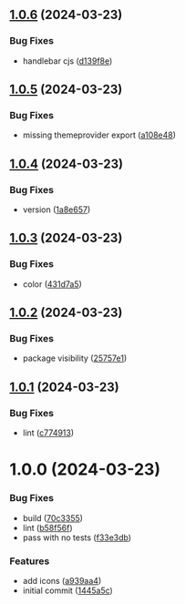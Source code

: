 ## [1.0.6](https://github.com/laureldaigneault/ezform/compare/v1.0.5...v1.0.6) (2024-03-23)


### Bug Fixes

* handlebar cjs ([d139f8e](https://github.com/laureldaigneault/ezform/commit/d139f8eb258b0aee04c89242b21602547230b2a0))

## [1.0.5](https://github.com/laureldaigneault/ezform/compare/v1.0.4...v1.0.5) (2024-03-23)


### Bug Fixes

* missing themeprovider export ([a108e48](https://github.com/laureldaigneault/ezform/commit/a108e4851d60b323e9f9e344b0142364c0c30989))

## [1.0.4](https://github.com/laureldaigneault/ezform/compare/v1.0.3...v1.0.4) (2024-03-23)


### Bug Fixes

* version ([1a8e657](https://github.com/laureldaigneault/ezform/commit/1a8e657a01d2c51f707c8a697acd0fd63e2dadb6))

## [1.0.3](https://github.com/laureldaigneault/ezform/compare/v1.0.2...v1.0.3) (2024-03-23)


### Bug Fixes

* color ([431d7a5](https://github.com/laureldaigneault/ezform/commit/431d7a5be27fe3d37ffef8cb864d63ed1f5102ea))

## [1.0.2](https://github.com/laureldaigneault/ezform/compare/v1.0.1...v1.0.2) (2024-03-23)


### Bug Fixes

* package visibility ([25757e1](https://github.com/laureldaigneault/ezform/commit/25757e1aeaa0ffd80b65b2fdbd229abea7b6d8d0))

## [1.0.1](https://github.com/laureldaigneault/ezform/compare/v1.0.0...v1.0.1) (2024-03-23)


### Bug Fixes

* lint ([c774913](https://github.com/laureldaigneault/ezform/commit/c77491320367fc2eecaa07fb115715d849afb68a))

# 1.0.0 (2024-03-23)


### Bug Fixes

* build ([70c3355](https://github.com/laureldaigneault/ezform/commit/70c33558a98537d4d83320af94feab8737abfee9))
* lint ([b58f56f](https://github.com/laureldaigneault/ezform/commit/b58f56fed6257d60b52adefcf63b96f85f5e5c07))
* pass with no tests ([f33e3db](https://github.com/laureldaigneault/ezform/commit/f33e3db98251a4b3b3f34714fdf517a1690c25bd))


### Features

* add icons ([a939aa4](https://github.com/laureldaigneault/ezform/commit/a939aa4444e6cac4833c5d58daf4e439260b141d))
* initial commit ([1445a5c](https://github.com/laureldaigneault/ezform/commit/1445a5c86fd463bfbc6743c7b5057e8fe47b52bd))
